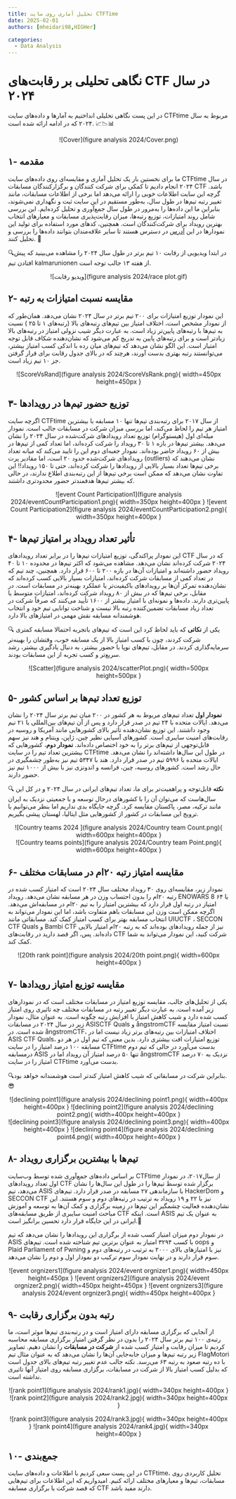 ```yaml
---
title: تحلیل آماری روی سایت CTFTime
date: 2025-02-01
authors: [mheidari98,HIGHer]

categories:
  - Data Analysis
---
```


#   نگاهی تحلیلی بر رقابت‌های CTF در سال ۲۰۲۴ 

در این پست نگاهی تحلیلی انداختیم به آمارها و داده‌های  سایت CTFtime مربوط به سال ۲۰۲۴ که در ادامه ارائه شده است. 📈📉📊

<center> 
![Cover](figure analysis 2024/Cover.png)
</center>


<!-- more -->

## ۱- مقدمه

ما برای نخستین بار یک تحلیل آماری و مقایسه‌ای  روی داده‌های سایت CTFtime در سال ۲۰۲۴ انجام دادیم تا کمکی برای شرکت کنندگان و برگزارکنندگان مسابقات CTF باشد. گرچه این سایت اطلاعات خوبی را ارائه می‌دهد اما برخی از اطلاعات مسابقات، مانند تغییر رتبه تیم‌ها در طول سال، به‌طور مستقیم در این سایت ثبت و نگهداری نمی‌شوند، بنابراین ما این داده‌ها را به‌مرور در طول سال جمع‌آوری و تحلیل کرده‌ایم. این بررسی شامل روند امتیازات، توزیع رتبه‌ها، میزان رقابت‌پذیری مسابقات و معیارهای انتخاب بهترین رویداد برای شرکت‌کنندگان است.
همچنین، کدهای مورد استفاده برای تولید این نمودارها در این [آدرس](https://github.com/FlagMotori/CTFTime-Analysis) در دسترس هستند تا سایر 
علاقه‌مندان بتوانند داده‌ها را بررسی و تحلیل کنند. 🚀

🔍در ابتدا ویدیویی از رقابت ۱۰ تیم برتر در طول سال ۲۰۲۴ را مشاهده می‌بینید که پیش افتادن تیم kalmarunionen  از هفته ۱۳ جالب توجه است.

<center> 
![ویدیو رقابت](figure analysis 2024/race plot.gif)
</center>

## ۲- مقایسه نسبت امتیازات به رتبه

این نمودار توزیع امتیازات برای ۲۰۰ تیم برتر در سال ۲۰۲۴ نشان می‌دهد. همان‌طور که از نمودار مشخص است، اختلاف امتیاز بین تیم‌های رتبه‌های بالا (رتبه‌های ۱ تا ۲۵ ) نسبت به تیم‌ها با رتبه‌های پایین‌تر زیاد است. به عبارت دیگر شیب نزولی امتیاز در رتبه‌های بالا زیادتر است و برای رتبه‌های پایین به تدریج کم می‌شود که نشان‌دهنده شکاف قابل توجه امتیاز است. این الگو نشان‌ می‌دهد که تیم‌های میان رده با اندکی کسب امتیاز بیشتر، می‌توانستند رتبه بهتری بدست آورند، هرچند که در بالای جدول رقابت برای قرار گرفتن جز ۱۰ تیم زیاد است.

<center> 
![ScoreVsRand](figure analysis 2024/ScoreVsRank.png){ width=450px height=450px }
</center>


## ۳- توزیع حضور تیم‌ها در رویدادها

 اگرچه سایت CTFtime از سال ۲۰۱۷ برای رتبه‌بندی تیم‌ها تنها ۱۰ مسابقه‌ با بیشترین امتیاز هر تیم را لحاظ می‌کند، اما بررسی میزان شرکت در مسابقات جالب است.
نمودار میله‌ای اول (هیستوگرام) توزیع تعداد رویدادهای شرکت‌شده در سال ۲۰۲۴ را نشان می‌دهد. بیشتر تیم‌ها در بازه ۱ تا ۳۰ رویداد را شرکت کرده‌اند، اما تعداد کمی از تیم‌ها در بیش از ۶۰ رویداد حاضر بوده‌اند. نمودار جعبه‌ای دوم این را تایید می‌کند که میانه تعداد رویدادهای شرکت‌شده حدود ۲۰ است، اما مقادیر پرت (outliers) نشان می‌دهند که برخی تیم‌ها تعداد بسیار بالایی از رویدادها را شرکت کرده‌اند، حتی تا ۱۵۰ رویداد!! این تفاوت نشان می‌دهد که ممکن است برخی تیم‌ها از این رتبه‌بندی اطلاع ندارند، در حالی که بیشتر تیم‌ها هدفمندتر حضور محدودتری داشتند.

<center> 
![event Count Participation1](figure analysis 2024/eventCountParticipation1.png){ width=350px height=400px }
![event Count Participation2](figure analysis 2024/eventCountParticipation2.png){ width=350px height=400px }
</center>


## ۴- تأثیر تعداد رویداد بر امتیاز تیم‌ها

این نمودار پراکندگی، توزیع امتیازات تیم‌ها را در برابر تعداد رویدادهای CTF که در سال ۲۰۲۴ شرکت کرده‌اند نشان می‌دهد. مشاهده می‌شود که اکثر تیم‌ها در محدوده ۱۰ تا ۴۰ رویداد حضور داشته‌اند و امتیازات آن‌ها در بازه ۲۰۰ تا ۶۰۰ قرار دارد. همچنین، چند تیم که در تعداد کمی از مسابقات شرکت کرده‌اند، امتیازات بسیار بالایی کسب کرده‌اند که نشان‌دهنده تمرکز آن‌ها بر رویدادهای باکیفیت‌تر یا عملکرد بهینه‌تر در مسابقات است. در مقابل، برخی تیم‌ها که در بیش از ۸۰ رویداد شرکت کرده‌اند، امتیازات متوسط یا پایین‌تری دارند. داده‌ها و نمونه‌ای با امتیاز بیشتر از ۱۶۰۰ تأیید می‌کنند که صرفاً شرکت در تعداد زیاد مسابقات تضمین‌کننده رتبه بالا نیست و شناخت توانایی تیم خود و انتخاب هوشمندانه مسابقه نقش مهمی در امتیازهای بالا دارد.

🔍 یکی از **نکاتی** که باید لحاظ کرد این است که تیم‌های باتجربه احتمالا مسابقه کمتری شرکت کردند، چون با کسب امتیاز بالا از یک مسابقه خوب، وقتشان را بهینه‌تر سرمایه‌گذاری کردند. در مقابل، تیم‌های نوپا با حضور بیشتر، به دنبال یادگیری بیشتر، رشد سریع‌تر و کسب تجربه از این مسابقات بودند. 

<center> 
![Scatter](figure analysis 2024/scatterPlot.png){ width=500px height=500px }
</center>


## ۵- توزیع تعداد تیم‌ها بر اساس کشور

**نمودار اول** تعداد تیم‌های مربوط به هر کشور در ۲۰۰ میان تیم برتر سال ۲۰۲۴  را نشان می‌دهد. ایالات متحده با ۲۴ تیم در صدر قرار دارد و پس از آن تیم‌های بین‌المللی با ۲۱ تیم وجود داشتند. 
 این توزیع نشان‌دهنده تأثیر بالای کشورهایی مانند آمریکا و روسیه در رقابت‌های امنیت سایبری است.
 کشورهای آسیایی نظیر چین، ژاپن، ویتنام و هند نیز سهم قابل‌توجهی از تیم‌های برتر را به خود اختصاص داده‌اند.
 **نمودار دوم**، کشورهایی که بیشترین تعداد تیم را در سایت CTFtime در طول این سال‌ها داشته‌اند را نشان می‌دهد.
 ایالات متحده با ۵۹۹۶ تیم در صدر قرار دارد. هند با ۵۳۴۷ تیم نیز به‌طور چشمگیری در حال رشد است. کشورهای روسیه، چین، فرانسه و اندونزی نیز با بیش از ۱۰۰۰ تیم نیز حضور دارند.

🔍 **نکته** قابل‌توجه و پراهمیت‌تر برای ما، تعداد تیم‌های ایرانی در سال ۲۰۲۴ و در کل این سال‌هاست که می‌توان آن را با کشورهای درحال توسعه و با جمعیتی نزدیک به ایران مانند ترکیه، مصر، پاکستان مقایسه کرد. گرچه جایگاه بدی نداریم اما بنظر می‌توانیم با ترویج این مسابقات در کشور از کشورهایی مثل ایتالیا، لهستان پیشی بگیریم.

<center> 
![Country teams 2024 ](figure analysis 2024/Country team Count.png){ width=600px height=400px }
</center>
<center> 
![Country teams points](figure analysis 2024/Country team Point.png){ width=600px height=400px }
</center>

## ۶- مقایسه امتیاز رتبه ۲۰ام در مسابقات مختلف 

نمودار زیر، مقایسه‌ای روی ۳۰ رویداد مختلف سال ۲۰۲۴ است که امتیاز کسب شده در رتبه ۲۰ام را بدون احتساب وزن در هر مسابقه نشان می‌دهد. رویداد ENOWARS 8 با ۶۴ امتیاز در رتبه اول قرار دارد که بیشترین امتیاز را به تیم ۲۰ام در مسابقه‌اش می‌دهد. 
اگرچه ممکن است وزن این مسابقات باهم متفاوت باشد، اما این نمودار می‌تواند به انتخاب مسابقه بهتر برای کسب امتیاز کمک کند.  مسابقاتی مانند UIUCTF ، SECCON CTF Quals و Bambi CTF نیز از جمله رویدادهای بوده‌اند که به رتبه ۲۰ام امتیاز بالایی داده‌اند. پس، اگر قصد دارید در رقابت‌های CTF شرکت کنید، این نمودار می‌تواند به شما کمک کند.

<center> 
![20th rank point](figure analysis 2024/20th point.png){ width=600px height=400px }
</center>

## ۷- مقایسه توزیع امتیاز رویدادها

یکی از تحلیل‌های جالب، مقایسه توزیع امتیاز در مسابقات مختلف است که در نمودارهای زیر آمده است. به عبارت دیگر تغییر رتبه در مسابقات مختلف چه تاثیری روی امتیاز کسب شده دارد و شیب کاهش امتیاز با افزایش رتبه چگونه است. به عنوان مثال، نمودار زیر در سال ۲۰۲۴ در مسابقات ASISCTF Quals  و ångstromCTF نسبت امتیاز مقایسه شده است. در ångstromCTF،  اختلاف امتیازات بین رتبه‌های برتر زیاد نیست اما در ASIS CTF Quals، توزیع امتیازات افت بیشتری دارد. بدین معنی که تیم اول در هر دو مسابقه ۱۰۰ درصد امتیاز را در سایت CTFtime بدست می‌آورد در حالی که  تیم دوم درمسابقه  ASIS تنها ۵۰ درصد امتیاز آن رویداد اما در ångstromCTF  نزدیک به ۷۰ درصد امتیاز را در سایت CTFtime بدست می‌آورد. 

🔍بنابراین شرکت در مسابقاتی که شیب کاهش امتیاز کندتر است هوشمندانه خواهد بود.
😎

<center> 
![declining point1](figure analysis 2024/declining point1.png){ width=400px height=400px }
![declining point2](figure analysis 2024/declining point2.png){ width=400px height=400px }
</center>
<center> 
![declining point3](figure analysis 2024/declining point3.png){ width=400px height=400px }
![declining point4](figure analysis 2024/declining point4.png){ width=400px height=400px }
</center>

## ۸- تیم‌ها با بیشترین برگزاری رویداد

بر اساس داده‌های جمع‌آوری شده توسط وب‌سایت CTFtime از سال۲۰۱۷، در نمودار اول  تعداد رویدادهای CTF برگزار شده توسط تیم‌ها را در طول این سال‌ها را نشان می‌دهد، تیم ASIS با سازماندهی ۲۷ مسابقه در صدر قرار دارد. تیم‌های HackerDom و SECCON CTF نیز با ۲۲ و ۱۹ رویداد به ترتیب در رتبه‌های دوم و سوم هستند. این نشان‌دهنده فعالیت چشمگیر این تیم‌ها در زمینه برگزاری و کمک آن‌ها به توسعه و آموزش مباحث امنیت سایبری از طریق مسابقه‌های CTF است. 
اینکه ASIS  به عنوان یک تیم ایرانی  در این جایگاه قرار دارد تحسین برانگیز است.💪 

در نمودار دوم میزان امتیاز کسب شده از برگزاری این رویدادها را نشان می‌دهد که تیم ASIS با کسب ۳۲۹۴ امتیاز به عنوان برترین تیم شناخته شده است. تیم‌های oops و Plaid Parliament of Pwning نیز با امتیازهای بالای ۲۰۰۰ به ترتیب در رتبه‌های دوم و سوم قرار دارند و در نهایت نمودار سوم ترکیب دو نمودار اول و دوم را نشان می‌دهد.

<center> 
![event orgnizers1](figure analysis 2024/event orgnizer1.png){ width=450px height=450px }
![event orgnizers2](figure analysis 2024/event orgnizer2.png){ width=450px height=450px }
![event orgnizers3](figure analysis 2024/event orgnizer3.png){ width=450px height=400px }
</center>

## ۹- رتبه بدون برگزاری رقابت 

از آنجایی که برگزاری مسابقه دارای امتیاز است و در رتبه‌‌بندی تیم‌ها موثر است، ما رتبه‌ی ۱۰۰ تیم‌ برتر سال ۲۰۲۴ را بدون در نظر گرفتن امتیاز برگزاری مسابقه محاسبه کردیم تا میزان رقابت و امتیاز کسب شده از **شرکت در مسابقات** را نشان دهیم. تصاویر زیر رتبه تیم‌ها و میزان جابه‌جایی آن‌ها را نشان می‌دهد که به عنوان مثال تیم FlagMotori با ده رتبه صعود به رتبه ۶۳ می‌رسد. نکته جالب عدم تغییر رتبه تیم‌های بالای جدول است که بدلیل کسب امتیاز بالا از شرکت در مسابقات، برگزاری مسابقه روی امتیاز آنها تاثیری نداشته است. 

<center> 

![rank point1](figure analysis 2024/rank1.jpg){ width=340px height=400px }
![rank point2](figure analysis 2024/rank2.jpg){ width=340px height=400px }

</center>

<center> 

![rank point3](figure analysis 2024/rank3.jpg){ width=340px height=400px }
![rank point4](figure analysis 2024/rank4.jpg){ width=340px height=400px }

</center>

## ۱۰- جمع‌بندی
 در این پست سعی کردیم  با اطلاعات و داده‌های سایت CTFtime، تحلیل کاربردی روی مسابقات، تیم‌ها و معیارهای مختلف ارائه کنیم.
امیدواریم که این اطلاعات برای تیم‌هایی که قصد شرکت  یا برگزاری مسابقه CTF دارند مفید باشد.